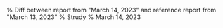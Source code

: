 % Diff between report from "March 14, 2023" and reference report from "March 13, 2023"
% Strudy
% March 14, 2023


